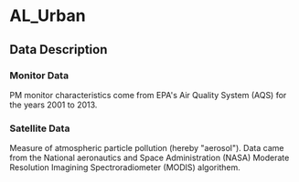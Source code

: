 # AL_Urban


## Data Description
### Monitor Data
PM monitor characteristics come from EPA's Air Quality System (AQS) for the years 2001 to 2013.

### Satellite Data
Measure of atmospheric particle pollution (hereby "aerosol"). Data came from the National aeronautics and Space Administration (NASA) Moderate Resolution Imagining Spectroradiometer (MODIS) algorithem.

